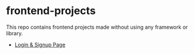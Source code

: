 # frontend-projects
This repo contains frontend projects made without using any framework or library.

- [Login & Signup Page](https://shivansh-mittal.github.io/frontend-projects/login-page/)